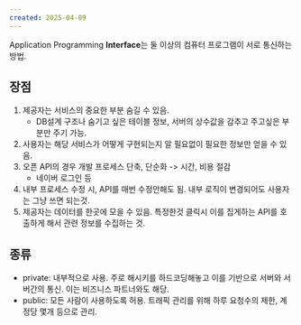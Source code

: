```yaml
---
created: 2025-04-09
---
```


Application Programming **Interface**는 둘 이상의 컴퓨터 프로그램이 서로 통신하는 방법. 

## 장점
1. 제공자는 서비스의 중요한 부분 숨길 수 있음.
	- DB설계 구조나 숨기고 싶은 테이블 정보, 서버의 상수값을 감추고 주고싶은 부분만 주기 가능.
2. 사용자는 해당 서비스가 어떻게 구현되는지 알 필요없이 필요한 정보만 얻을 수 있음.
3. 오픈 API의 경우 개발 프로세스 단축, 단순화 -> 시간, 비용 절감
	 - 네이버 로그인 등
4. 내부 프로세스 수정 시, API를 매번 수정안해도 됨. 내부 로직이 변경되어도 사용자는 그냥 쓰면 되는것. 
5. 제공자는 데이터를 한곳에 모을 수 있음. 특정한것 클릭시 이를 집게하는 API를 호출하게 해서 관련 정보를 수집하는 것.
## 종류
- private: 내부적으로 사용. 주로 해시키를 하드코딩해놓고 이를 기반으로 서버와 서버간의 통신. 이는 비즈니스 파트너와도 해당.
- public: 모든 사람이 사용하도록 허용. 트래픽 관리를 위해 하루 요청수의 제한, 계정당 몇개 등으로 관리.